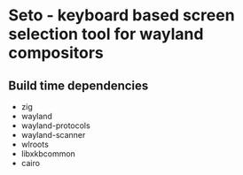 # Seto - keyboard based screen selection tool for wayland compositors

## Build time dependencies

- zig
- wayland
- wayland-protocols
- wayland-scanner
- wlroots
- libxkbcommon
- cairo
